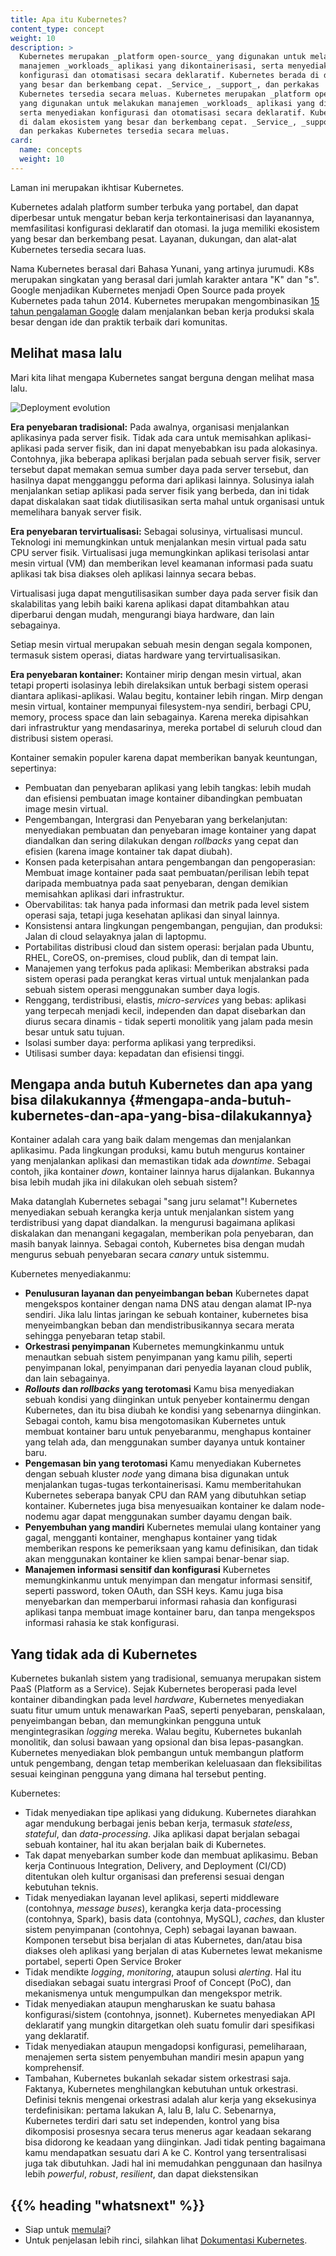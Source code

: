 ```yaml
---
title: Apa itu Kubernetes?
content_type: concept
weight: 10
description: >
  Kubernetes merupakan _platform open-source_ yang digunakan untuk melakukan
  manajemen _workloads_ aplikasi yang dikontainerisasi, serta menyediakan
  konfigurasi dan otomatisasi secara deklaratif. Kubernetes berada di dalam ekosistem
  yang besar dan berkembang cepat. _Service_, _support_, dan perkakas
  Kubernetes tersedia secara meluas. Kubernetes merupakan _platform open-source_ 
  yang digunakan untuk melakukan manajemen _workloads_ aplikasi yang dikontainerisasi, 
  serta menyediakan konfigurasi dan otomatisasi secara deklaratif. Kubernetes berada 
  di dalam ekosistem yang besar dan berkembang cepat. _Service_, _support_, 
  dan perkakas Kubernetes tersedia secara meluas.
card:
  name: concepts
  weight: 10
---
```


<!-- overview -->
Laman ini merupakan ikhtisar Kubernetes.


<!-- body -->
Kubernetes adalah platform sumber terbuka yang portabel, dan dapat diperbesar untuk mengatur beban kerja terkontainerisasi dan layanannya, memfasilitasi konfigurasi deklaratif dan otomasi. Ia juga memiliki ekosistem yang besar dan berkembang pesat. Layanan, dukungan, dan alat-alat Kubernetes tersedia secara luas.

Nama Kubernetes berasal dari Bahasa Yunani, yang artinya jurumudi. K8s merupakan singkatan yang berasal dari jumlah karakter antara "K" dan "s". Google menjadikan Kubernetes menjadi Open Source pada proyek Kubernetes pada tahun 2014. Kubernetes merupakan mengombinasikan [15 tahun pengalaman Google](/blog/2015/04/borg-predecessor-to-kubernetes/) dalam menjalankan beban kerja produksi skala besar dengan ide dan praktik terbaik dari komunitas.

## Melihat masa lalu

Mari kita lihat mengapa Kubernetes sangat berguna dengan melihat masa lalu.

![Deployment evolution](/images/docs/Container_Evolution.svg)

**Era penyebaran tradisional:** Pada awalnya, organisasi menjalankan aplikasinya pada server fisik. Tidak ada cara untuk memisahkan aplikasi-aplikasi pada server fisik, dan ini dapat menyebabkan isu pada alokasinya. Contohnya, jika beberapa aplikasi berjalan pada sebuah server fisik, server tersebut dapat memakan semua sumber daya pada server tersebut, dan hasilnya dapat mengganggu peforma dari aplikasi lainnya. Solusinya ialah menjalankan setiap aplikasi pada server fisik yang berbeda, dan ini tidak dapat diskalakan saat tidak diutilisasikan serta mahal untuk organisasi untuk memelihara banyak server fisik.

**Era penyebaran tervirtualisasi:** Sebagai solusinya, virtualisasi muncul. Teknologi ini memungkinkan untuk menjalankan mesin virtual pada satu CPU server fisik. Virtualisasi juga memungkinkan aplikasi terisolasi antar mesin virtual (VM) dan memberikan level keamanan informasi pada suatu aplikasi tak bisa diakses oleh aplikasi lainnya secara bebas.

Virtualisasi juga dapat mengutilisasikan sumber daya pada server fisik dan skalabilitas yang lebih baiki karena aplikasi dapat ditambahkan atau diperbarui dengan mudah, mengurangi biaya hardware, dan lain sebagainya.

Setiap mesin virtual merupakan sebuah mesin dengan segala komponen, termasuk sistem operasi, diatas hardware yang tervirtualisasikan.

**Era penyebaran kontainer:** Kontainer mirip dengan mesin virtual, akan tetapi properti isolasinya lebih direlaksikan untuk berbagi sistem operasi diantara aplikasi-aplikasi. Walau begitu, kontainer lebih ringan. Mirp dengan mesin virtual, kontainer mempunyai filesystem-nya sendiri, berbagi CPU, memory, process space dan lain sebagainya. Karena mereka dipisahkan dari infrastruktur yang mendasarinya, mereka portabel di seluruh cloud dan distribusi sistem operasi.

Kontainer semakin populer karena dapat memberikan banyak keuntungan, sepertinya:

* Pembuatan dan penyebaran aplikasi yang lebih tangkas: lebih mudah dan efisiensi pembuatan image kontainer dibandingkan pembuatan image mesin virtual.
* Pengembangan, Intergrasi dan Penyebaran yang berkelanjutan: menyediakan pembuatan dan penyebaran image kontainer yang dapat diandalkan dan sering dilakukan dengan *rollbacks* yang cepat dan efisien (karena image kontainer tak dapat diubah).
* Konsen pada keterpisahan antara pengembangan dan pengoperasian: Membuat image kontainer pada saat pembuatan/perilisan lebih tepat daripada membuatnya pada saat penyebaran, dengan demikian memisahkan aplikasi dari infrastruktur.
* Obervabilitas: tak hanya pada informasi dan metrik pada level sistem operasi saja, tetapi juga kesehatan aplikasi dan sinyal lainnya.
* Konsistensi antara lingkungan pengembangan, pengujian, dan produksi: Jalan di cloud selayaknya jalan di laptopmu.
* Portabilitas distribusi cloud dan sistem operasi: berjalan pada Ubuntu, RHEL, CoreOS, on-premises, cloud publik, dan di tempat lain.
* Manajemen yang terfokus pada aplikasi: Memberikan abstraksi pada sistem operasi pada perangkat keras virtual untuk menjalankan pada sebuah sistem operasi menggunakan sumber daya logis.
* Renggang, terdistribusi, elastis, *micro-services* yang bebas: aplikasi yang terpecah menjadi kecil, independen dan dapat disebarkan dan diurus secara dinamis - tidak seperti monolitik yang jalam pada mesin besar untuk satu tujuan.
* Isolasi sumber daya: performa aplikasi yang terprediksi.
* Utilisasi sumber daya: kepadatan dan efisiensi tinggi.

## Mengapa anda butuh Kubernetes dan apa yang bisa dilakukannya {#mengapa-anda-butuh-kubernetes-dan-apa-yang-bisa-dilakukannya}

Kontainer adalah cara yang baik dalam mengemas dan menjalankan aplikasimu. Pada lingkungan produksi, kamu butuh mengurus kontainer yang menjalankan aplikasi dan memastikan tidak ada *downtime*. Sebagai contoh, jika kontainer *down*, kontainer lainnya harus dijalankan. Bukannya bisa lebih mudah jika ini dilakukan oleh sebuah sistem?

Maka datanglah Kubernetes sebagai "sang juru selamat"! Kubernetes menyediakan sebuah kerangka kerja untuk menjalankan sistem yang terdistribusi yang dapat diandalkan. Ia mengurusi bagaimana aplikasi diskalakan dan menangani kegagalan, memberikan pola penyebaran, dan masih banyak lainnya. Sebagai contoh, Kubernetes bisa dengan mudah mengurus sebuah penyebaran secara *canary* untuk sistemmu.

Kubernetes menyediakanmu:

* **Penulusuran layanan dan penyeimbangan beban**
  Kubernetes dapat mengekspos kontainer dengan nama DNS atau dengan alamat IP-nya sendiri. Jika lalu lintas jaringan ke sebuah kontainer, kubernetes bisa menyeimbangkan beban dan mendistribusikannya secara merata sehingga penyebaran tetap stabil.
* **Orkestrasi penyimpanan**
  Kubernetes memungkinkanmu untuk menautkan sebuah sistem penyimpanan yang kamu pilih, seperti penyimpanan lokal, penyimpanan dari penyedia layanan cloud publik, dan lain sebagainya.
* ***Rollouts* dan *rollbacks* yang terotomasi**
  Kamu bisa menyediakan sebuah kondisi yang diinginkan untuk penyeber kontainermu dengan Kubernetes, dan itu bisa diubah ke kondisi yang sebenarnya diinginkan. Sebagai contoh, kamu bisa mengotomasikan Kubernetes untuk membuat kontainer baru untuk penyebaranmu, menghapus kontainer yang telah ada, dan menggunakan sumber dayanya untuk kontainer baru.
* **Pengemasan bin yang terotomasi**
  Kamu menyediakan Kubernetes dengan sebuah kluster *node* yang dimana bisa digunakan untuk menjalankan tugas-tugas terkontainerisasi. Kamu memberitahukan Kubernetes seberapa banyak CPU dan RAM yang dibutuhkan setiap kontainer. Kubernetes juga bisa menyesuaikan kontainer ke dalam node-nodemu agar dapat menggunakan sumber dayamu dengan baik.
* **Penyembuhan yang mandiri**
  Kubernetes memulai ulang kontainer yang gagal, mengganti kontainer, menghapus kontainer yang tidak memberikan respons ke pemeriksaan yang kamu definisikan, dan tidak akan menggunakan kontainer ke klien sampai benar-benar siap.
* **Manajemen informasi sensitif dan konfigurasi**
  Kubernetes memungkinkanmu untuk menyimpan dan mengatur informasi sensitif, seperti password, token OAuth, dan SSH keys. Kamu juga bisa menyebarkan dan memperbarui informasi rahasia dan konfigurasi aplikasi tanpa membuat image kontainer baru, dan tanpa mengekspos informasi rahasia ke stak konfigurasi.

## Yang tidak ada di Kubernetes

Kubernetes bukanlah sistem yang tradisional, semuanya merupakan sistem PaaS (Platform as a Service). Sejak Kubernetes beroperasi pada level kontainer dibandingkan pada level *hardware*, Kubernetes menyediakan suatu fitur umum untuk menawarkan PaaS, seperti penyebaran, penskalaan, penyeimbangan beban, dan memungkinkan pengguna untuk mengintegrasikan *logging* mereka. Walau begitu, Kubernetes bukanlah monolitik, dan solusi bawaan yang opsional dan bisa lepas-pasangkan. Kubernetes menyediakan blok pembangun untuk membangun platform untuk pengembang, dengan tetap memberikan keleluasaan dan fleksibilitas sesuai keinginan pengguna yang dimana hal tersebut penting.

Kubernetes:

* Tidak menyediakan tipe aplikasi yang didukung. Kubernetes diarahkan agar mendukung berbagai jenis beban kerja, termasuk *stateless*, *stateful*, dan *data-processing*. Jika aplikasi dapat berjalan sebagai sebuah kontainer, hal itu akan berjalan baik di Kubernetes.
* Tak dapat menyebarkan sumber kode dan membuat aplikasimu.  Beban kerja Continuous Integration, Delivery, and Deployment (CI/CD) ditentukan oleh kultur organisasi dan preferensi sesuai dengan kebutuhan teknis.
* Tidak menyediakan layanan level aplikasi, seperti middleware (contohnya, *message buses*), kerangka kerja data-processing (contohnya, Spark), basis data (contohnya, MySQL), *caches*, dan  kluster sistem penyimpanan (contohnya, Ceph) sebagai layanan bawaan. Komponen tersebut bisa berjalan di atas Kubernetes, dan/atau bisa diakses oleh aplikasi yang berjalan di atas Kubernetes lewat mekanisme portabel, seperti Open Service Broker
* Tidak mendikte *logging*, *monitoring*, ataupun solusi *alerting*. Hal itu disediakan sebagai suatu intergrasi Proof of Concept (PoC), dan mekanismenya untuk mengumpulkan dan mengekspor metrik.
* Tidak menyediakan ataupun mengharuskan ke suatu bahasa konfigurasi/sistem (contohnya, jsonnet). Kubernetes menyediakan API deklaratif yang mungkin ditargetkan oleh suatu fomulir dari spesifikasi yang deklaratif.
* Tidak menyediakan ataupun mengadopsi konfigurasi, pemeliharaan, menajemen serta sistem penyembuhan mandiri mesin apapun yang komprehensif.
* Tambahan, Kubernetes bukanlah sekadar sistem orkestrasi saja. Faktanya, Kubernetes menghilangkan kebutuhan untuk orkestrasi. Definisi teknis mengenai orkestrasi adalah alur kerja yang eksekusinya terdefinisikan: pertama lakukan A, lalu B, lalu C. Sebenarnya, Kubernetes terdiri dari satu set independen, kontrol yang bisa dikomposisi prosesnya secara terus menerus agar keadaan sekarang bisa didorong ke keadaan yang diinginkan. Jadi tidak penting bagaimana kamu mendapatkan sesuatu dari A ke C. Kontrol yang tersentralisasi juga tak dibutuhkan. Jadi hal ini memudahkan penggunaan dan hasilnya lebih *powerful*, *robust*, *resilient*, dan dapat diekstensikan

## {{% heading "whatsnext" %}}

*   Siap untuk [memulai](/docs/setup/)?
*   Untuk penjelasan lebih rinci, silahkan lihat [Dokumentasi Kubernetes](/docs/home/).



